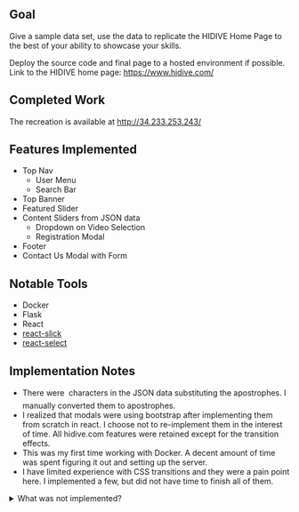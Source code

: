 ## Goal

Give a sample data set, use the data to replicate the HIDIVE Home Page to the best of your ability to showcase your skills.

Deploy the source code and final page to a hosted environment if possible. Link to the HIDIVE home page: https://www.hidive.com/

## Completed Work

The recreation is available at http://34.233.253.243/

## Features Implemented
- Top Nav
  - User Menu
  - Search Bar
- Top Banner
- Featured Slider
- Content Sliders from JSON data
  - Dropdown on Video Selection
  - Registration Modal
- Footer
- Contact Us Modal with Form

## Notable Tools
- Docker
- Flask
- React
- [react-slick](https://github.com/akiran/react-slick)
- [react-select](https://github.com/JedWatson/react-select)

## Implementation Notes
- There were  characters in the JSON data substituting the apostrophes. I manually converted them to apostrophes.
- I realized that modals were using bootstrap after implementing them from scratch in react. I choose not to re-implement them in the interest of time. All hidive.com features were retained except for the transition effects.
- This was my first time working with Docker. A decent amount of time was spent figuring it out and setting up the server.
- I have limited experience with CSS transitions and they were a pain point here. I implemented a few, but did not have time to finish all of them.

<details><summary>What was not implemented?</summary>
  <p> 
    
#### Data Not Available
  - Badges on content sliders
  - Icons next to content slider titles
  - Image rotation on hover in content slider
  - Content slider dropdown sub-navigation and Episode List/You Might Like tabs
  - Content Slider View All links for sliders with more than 15 slides

#### Missing Bells and Whistles (out of time)
- Search icon in search area is a down-chevron instead of search icon
- Search bar requires extra click to focus on the typing area - it should auto-focus after expanded
- Search bar does not have collapse animation
- Register Modal width is too wide
- Video Slider Dropdown animation on expand, collapse and switching shows
- Modal animations on open/close

#### Next steps if asked to continue. . .
  - Welcome splash page
  - Mobile design
  - Make Flask->React Routing scalable
  - Host static folder directly from NGINX
  - Reorganize styling, get rid of redundancies between custom.css and hidive.css
    - TECHDEBT: remove the nasty note in VideoSlide regarding the class name GREEN - just change the nonsense class name to something sensical

</p>
</details>
